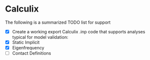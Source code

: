 # Calculix

The following is a summarized TODO list for support


- [x] Create a working export Calculix .inp code that supports analyses typical for model validation:
- [x] Static Implicit
- [x] Eigenfrequency
- [ ] Contact Definitions